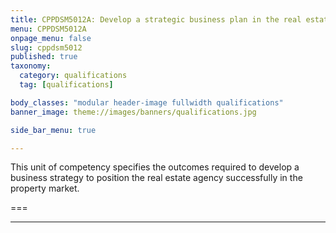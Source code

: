 ```yaml
---
title: CPPDSM5012A: Develop a strategic business plan in the real estate industry
menu: CPPDSM5012A
onpage_menu: false
slug: cppdsm5012
published: true
taxonomy:
  category: qualifications
  tag: [qualifications]

body_classes: "modular header-image fullwidth qualifications"
banner_image: theme://images/banners/qualifications.jpg

side_bar_menu: true

---
```


This unit of competency specifies the outcomes required to develop a business strategy to position the real estate agency successfully in the property market.

===

---
